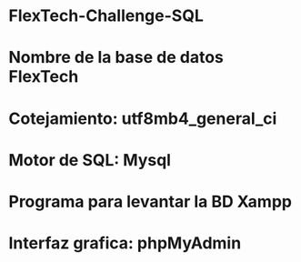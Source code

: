 # FlexTech-Challenge-SQL
# Nombre de la base de datos FlexTech
# Cotejamiento: utf8mb4_general_ci
# Motor de SQL: Mysql
# Programa para levantar la BD Xampp
# Interfaz grafica: phpMyAdmin